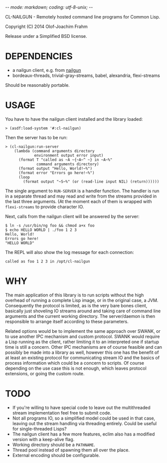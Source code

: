 -*- mode: markdown; coding: utf-8-unix; -*-

CL-NAILGUN - Remotely hosted command line programs for Common Lisp.

Copyright (C) 2014 Olof-Joachim Frahm

Release under a Simplified BSD license.

# DEPENDENCIES

- a nailgun client, e.g. from [nailgun]
- bordeaux-threads, trivial-gray-streams, babel, alexandria, flexi-streams

Should be reasonably portable.

# USAGE

You have to have the nailgun client installed and the library loaded:

    > (asdf:load-system '#:cl-nailgun)

Then the server has to be run:

    > (cl-nailgun:run-server
        (lambda (command arguments directory
                 environment output error input)
          (format T "called as ~A ~{~A~^ ~} in ~A~%"
                  command arguments directory)
          (format output "Hello, World!~%")
          (format error "Errors go here!~%")
          (loop
            (format output "~S~%" (or (read-line input NIL) (return))))))

The single argument to `RUN-SERVER` is a handler function.  The handler
is run in a separate thread and may read and write from the streams
provided in the last three arguments.  (At the moment each of them is
wrapped with `flexi-streams` to provide character IO.

Next, calls from the nailgun client will be answered by the server:

    $ ln -s /usr/bin/ng foo && chmod a+x foo
    $ echo HELLO WORLD | ./foo 1 2 3
    Hello, World!
    Errors go here!
    "HELLO WORLD"

The REPL will also show the log message for each connection:

    called as foo 1 2 3 in /opt/cl-nailgun

# WHY

The main application of this library is to run scripts without the high
overhead of running a complete Lisp image, or in the original case, a
JVM.  Consequently the protocol is limited, as is the very bare bones
client, basically just shoveling IO streams around and taking care of
command line arguments and the current working directory.  The
server/daemon is then responsible to arrange itself according to these
parameters.

Related options would be to implement the same approach over SWANK, or
to use another IPC mechanism and custom protocol.  SWANK would require a
Lisp running as the client, rather limiting it to an interpreted one if
startup time is still a concern.  Other IPC mechanisms are of course
feasible and can possibly be made into a library as well, however this
one has the benefit of at least an existing protocol for communicating
stream IO and the basics of process information which could be a concern
to scripts.  Of course depending on the use case this is not enough,
which leaves protocol extensions, or going the custom route.

# TODO

- If you're willing to have special code to leave out the multithreaded
  stream implementation feel free to submit code.
- Not all programs IO, so a simplified model could be used in that case,
  leaving out the stream handling via threading entirely.  Could be useful for
  single-threaded Lisps?
- The nailgun client has a few more features, eclim also has a modified version
  with a keep-alive flag.
- Working directory should be a `PATHNAME`.
- Thread pool instead of spawning them all over the place.
- External encoding should be configurable.

[nailgun]: <https://github.com/martylamb/nailgun> "nailgun"
